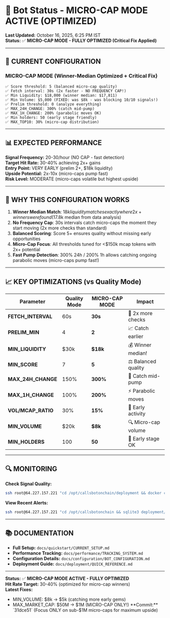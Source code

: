 # 🤖 Bot Status - MICRO-CAP MODE ACTIVE (OPTIMIZED)

**Last Updated:** October 16, 2025, 6:25 PM IST  
**Status:** ✅ **MICRO-CAP MODE - FULLY OPTIMIZED (Critical Fix Applied)**

---

## 🎯 CURRENT CONFIGURATION

### MICRO-CAP MODE (Winner-Median Optimized + Critical Fix)

```
✅ Score threshold: 5 (balanced micro-cap quality)
✅ Fetch interval: 30s (2x faster - NO FREQUENCY CAP!)
✅ Min Liquidity: $18,000 (winner median: $17,811)
✅ Min Volume: $5,000 (FIXED: was $8k - was blocking 10/10 signals!)
✅ Prelim threshold: 0 (analyze everything)
✅ MAX_24H_CHANGE: 300% (catch mid-pump)
✅ MAX_1H_CHANGE: 200% (parabolic moves OK)
✅ Min holders: 50 (early stage friendly)
✅ MAX_TOP10: 30% (micro-cap distribution)
```

---

## 📊 EXPECTED PERFORMANCE

**Signal Frequency:** 20-30/hour (NO CAP - fast detection)  
**Target Hit Rate:** 30-40% achieving 2x+ gains  
**Entry Point:** VERY EARLY (prelim 2+, $18k liquidity)  
**Upside Potential:** 2x-10x (micro-caps pump fast)  
**Risk Level:** MODERATE (micro-caps volatile but highest upside)

---

## 🚀 WHY THIS CONFIGURATION WORKS

1. **Winner Median Match**: $18k liquidity matches exactly where 2x+ winners were found ($17.8k median from data analysis)
2. **No Frequency Cap**: 30s intervals catch micro-caps the moment they start moving (2x more checks than standard)
3. **Balanced Scoring**: Score 5+ ensures quality without missing early opportunities
4. **Micro-Cap Focus**: All thresholds tuned for <$150k mcap tokens with 2x+ potential
5. **Fast Pump Detection**: 300% 24h / 200% 1h allows catching ongoing parabolic moves (micro-caps pump fast!)

---

## 📈 KEY OPTIMIZATIONS (vs Quality Mode)

| Parameter | Quality Mode | MICRO-CAP MODE | Impact |
|-----------|-------------|----------------|--------|
| **FETCH_INTERVAL** | 60s | **30s** | 🚀 2x more checks |
| **PRELIM_MIN** | 4 | **2** | 📈 Catch earlier |
| **MIN_LIQUIDITY** | $30k | **$18k** | 💰 Winner median! |
| **MIN_SCORE** | 7 | **5** | ⚖️ Balanced quality |
| **MAX_24H_CHANGE** | 150% | **300%** | 🎢 Catch mid-pump |
| **MAX_1H_CHANGE** | 100% | **200%** | ⚡ Parabolic moves |
| **VOL/MCAP_RATIO** | 30% | **15%** | 🎯 Early activity |
| **MIN_VOLUME** | $20k | **$8k** | 🔍 Micro-cap volume |
| **MIN_HOLDERS** | 100 | **50** | 👥 Early stage OK |

---

## 🔍 MONITORING

**Check Signal Quality:**
```bash
ssh root@64.227.157.221 "cd /opt/callsbotonchain/deployment && docker compose logs worker --tail 50"
```

**View Recent Alerts:**
```bash
ssh root@64.227.157.221 "cd /opt/callsbotonchain && sqlite3 deployment/var/alerted_tokens.db 'SELECT datetime(alerted_at, \"unixepoch\") as time, substr(token_address,1,10) as token, final_score FROM alerted_tokens ORDER BY alerted_at DESC LIMIT 10'"
```

---

## 📚 DOCUMENTATION

- **Full Setup:** `docs/quickstart/CURRENT_SETUP.md`
- **Performance Tracking:** `docs/performance/TRACKING_SYSTEM.md`
- **Configuration Details:** `docs/configuration/BOT_CONFIGURATION.md`
- **Deployment Guide:** `docs/deployment/QUICK_REFERENCE.md`

---

**Status:** ✅ **MICRO-CAP MODE ACTIVE - FULLY OPTIMIZED**  
**Hit Rate Target:** 30-40% (optimized for micro-cap winners)  
**Latest Fixes:** 
- MIN_VOLUME: $8k → $5k (catching more early gems)
- MAX_MARKET_CAP: $50M → $1M (MICRO-CAP ONLY!)
**Commit:** `31dce51` (Focus ONLY on sub-$1M micro-caps for maximum upside)
